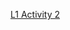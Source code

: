 [L1 Activity 2](https://docs.google.com/document/d/1x5x9TvvozZ4QBSR3bA_ph8h5-Nxa7E_i/edit?usp=sharing&ouid=114516737190934060459&rtpof=true&sd=true)
